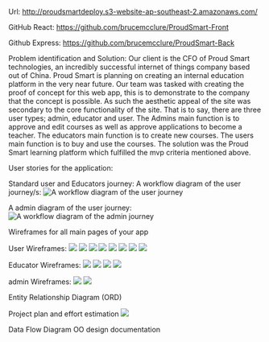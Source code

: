Url: http://proudsmartdeploy.s3-website-ap-southeast-2.amazonaws.com/

GitHub React: https://github.com/brucemcclure/ProudSmart-Front

Github Express: https://github.com/brucemcclure/ProudSmart-Back

Problem identification and Solution:
Our client is the CFO of Proud Smart technologies, an incredibly successful internet of things company based out of China. Proud Smart is planning on creating an internal education platform in the very near future. Our team was tasked with creating the proof of concept for this web app, this is to demonstrate to the company that the concept is possible. As such the aesthetic appeal of the site was secondary to the core functionality of the site. That is to say, there are three user types; admin, educator and user. The Admins main function is to approve and edit courses as well as approve applications to become a teacher. The educators main function is to create new courses. The users main function is to buy and use the courses.
The solution was the Proud Smart learning platform which fulfilled the mvp criteria mentioned above.

User stories for the application:

Standard user and Educators journey:
A workflow diagram of the user journey/s:
![A workflow diagram of the user journey](../docs/proudsmartImagesForDocs/journeys/userjourney.png)

A admin diagram of the user journey:
![A workflow diagram of the admin journey](../docs/proudsmartImagesForDocs/journeys/adminJourney.png)

Wireframes for all main pages of your app

User Wireframes:
![](../docs/proudsmartImagesForDocs/wireframes/user/user1.png)
![](../docs/proudsmartImagesForDocs/wireframes/user/user2.png)
![](../docs/proudsmartImagesForDocs/wireframes/user/user3.png)
![](../docs/proudsmartImagesForDocs/wireframes/user/user4.png)
![](../docs/proudsmartImagesForDocs/wireframes/user/user5.png)
![](../docs/proudsmartImagesForDocs/wireframes/user/user6.png)
![](../docs/proudsmartImagesForDocs/wireframes/user/user7.png)
![](../docs/proudsmartImagesForDocs/wireframes/user/user8.png)

Educator Wireframes:
![](../docs/proudsmartImagesForDocs/wireframes/educator/educator1.png)
![](../docs/proudsmartImagesForDocs/wireframes/educator/educator2.png)
![](../docs/proudsmartImagesForDocs/wireframes/educator/educator3.png)
![](../docs/proudsmartImagesForDocs/wireframes/educator/educator4.png)

admin Wireframes:
![](../docs/proudsmartImagesForDocs/wireframes/admin/admin1.png)
![](../docs/proudsmartImagesForDocs/wireframes/admin/admin2.png)

Entity Relationship Diagram (ORD)

Project plan and effort estimation
![](../docs/proudsmartImagesForDocs/clientCommunication/GanttChart.jpg)

Data Flow Diagram
OO design documentation
